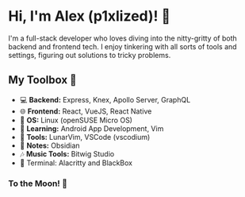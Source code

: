 # Hi, I'm Alex (p1xlized)! 👋

I'm a full-stack developer who loves diving into the nitty-gritty of both backend and frontend tech. I enjoy tinkering with all sorts of tools and settings, figuring out solutions to tricky problems.
 
## My Toolbox 🧰
- 💻 **Backend:** Express, Knex, Apollo Server, GraphQL
- 🌐 **Frontend:** React, VueJS, React Native
- 🐧 **OS:** Linux (openSUSE Micro OS)
- 📱 **Learning:** Android App Development, Vim
- 🔨 **Tools:** LunarVim, VSCode (vscodium)
- 📑 **Notes:** Obsidian
- 🎶 **Music Tools:** Bitwig Studio
- 👾 Terminal: Alacritty and BlackBox
### To the Moon! 🚀



